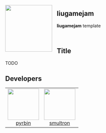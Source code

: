 <a href="#"><img id="#logo" align="left" src="https://via.placeholder.com/100" width="150" height="150" style="margin-right: 15px;"></a>

## liugamejam

**liugamejam** template

<br>

## Title

TODO

## Developers

<table>
  <tbody>
    <tr>
      <td align="center" valign="top">
        <a href="https://github.com/pyrbin">
            <img width="100" height="100" src="https://github.com/pyrbin.png?s=100">
            <br>
            pyrbin
        </a>
      </td>
      <td align="center" valign="top" style="padding-right:10px">
        <a href="https://github.com/smultronbusken">
            <img width="100" height="100" src="https://github.com/smultronbusken.png?s=100">
            <br>
            smultron
        </a>
      </td>
    </tr>
  </tbody>
</table>
